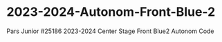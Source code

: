 # 2023-2024-Autonom-Front-Blue-2
Pars Junior #25186 2023-2024 Center Stage Front Blue2 Autonom Code
